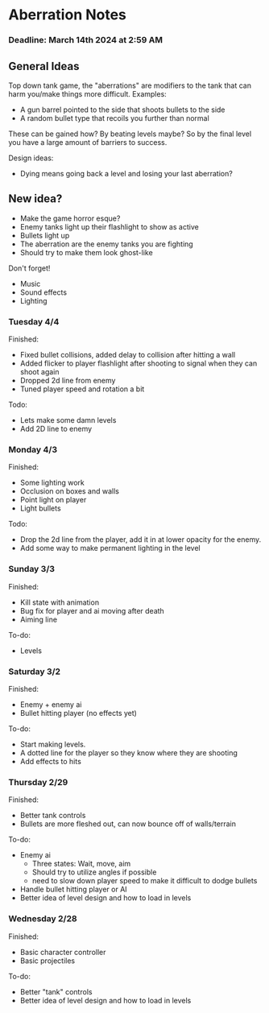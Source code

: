 # Aberration Notes
### Deadline:  March 14th 2024 at 2:59 AM

## General Ideas


Top down tank game, the "aberrations" are modifiers to the tank that can harm you/make things more difficult.
Examples:
- A gun barrel pointed to the side that shoots bullets to the side
- A random bullet type that recoils you further than normal

These can be gained how? By beating levels maybe? So by the final level you have a large amount of barriers to success. 

Design ideas:
- Dying means going back a level and losing your last aberration?

## New idea? 

- Make the game horror esque? 
- Enemy tanks light up their flashlight to show as active
- Bullets light up
- The aberration are the enemy tanks you are fighting
- Should try to make them look ghost-like


Don't forget!
- Music
- Sound effects
- Lighting

### Tuesday 4/4
Finished:
- Fixed bullet collisions, added delay to collision after hitting a wall
- Added flicker to player flashlight after shooting to signal when they can shoot again
- Dropped 2d line from enemy
- Tuned player speed and rotation a bit

Todo:
- Lets make some damn levels
- Add 2D line to enemy

### Monday 4/3
Finished:
- Some lighting work
- Occlusion on boxes and walls 
- Point light on player
- Light bullets

Todo:
- Drop the 2d line from the player, add it in at lower opacity for the enemy. 
- Add some way to make permanent lighting in the level


### Sunday 3/3
Finished:
- Kill state with animation
- Bug fix for player and ai moving after death
- Aiming line

To-do:
- Levels

### Saturday 3/2
Finished:
- Enemy + enemy ai
- Bullet hitting player (no effects yet)

To-do:
- Start making levels.
- A dotted line for the player so they know where they are shooting
- Add effects to hits

### Thursday 2/29
Finished:
- Better tank controls
- Bullets are more fleshed out, can now bounce off of walls/terrain

To-do:
- Enemy ai
  - Three states: Wait, move, aim
  - Should try to utilize angles if possible
  - need to slow down player speed to make it difficult to dodge bullets
- Handle bullet hitting player or AI
- Better idea of level design and how to load in levels


### Wednesday 2/28
Finished:
- Basic character controller
- Basic projectiles

To-do:
- Better "tank" controls
- Better idea of level design and how to load in levels